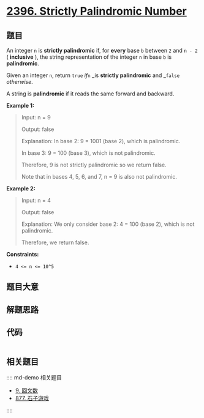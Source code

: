# [2396. Strictly Palindromic Number](https://leetcode.com/problems/strictly-palindromic-number/)

## 题目

An integer `n` is **strictly palindromic** if, for **every** base `b` between
`2` and `n - 2` ( **inclusive** ), the string representation of the integer
`n` in base `b` is **palindromic**.

Given an integer `n`, return `true` _if_`n` _is **strictly palindromic** and
_`false` _otherwise_.

A string is **palindromic** if it reads the same forward and backward.

**Example 1:**

> Input: n = 9
>
> Output: false
>
> Explanation: In base 2: 9 = 1001 (base 2), which is palindromic.
>
> In base 3: 9 = 100 (base 3), which is not palindromic.
>
> Therefore, 9 is not strictly palindromic so we return false.
>
> Note that in bases 4, 5, 6, and 7, n = 9 is also not palindromic.

**Example 2:**

> Input: n = 4
>
> Output: false
>
> Explanation: We only consider base 2: 4 = 100 (base 2), which is not palindromic.
>
> Therefore, we return false.

**Constraints:**

- `4 <= n <= 10^5`

## 题目大意

## 解题思路

## 代码

```javascript

```

## 相关题目

:::: md-demo 相关题目

- [9. 回文数](./0009.md)
- [877. 石子游戏](https://leetcode.com/problems/stone-game)

::::
